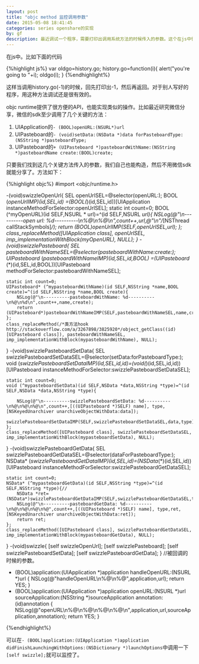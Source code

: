 ```yaml
---
layout: post
title: "objc method 监控调用参数"
date: 2015-05-08 18:41:45
categories: series openshare的实现
by: gf
description: 最近调试一个程序，需要打印出调用系统方法的时候传入的参数。这个在js中很容易实现，这里分享一下objc版本。
---
```


在js中。比如下面的代码

{%highlight js%}
var oldgo=history.go;
history.go=function(i){
	alert("you're going to "+i);
	oldgo(i);
}
{%endhighlight%}

这样当调用history.go(-1)的时候，回先打印出-1，然后再返回。对于别人写好的程序，用这种方法调试还是很有效的。

objc runtime提供了很方便的API，也能实现类似的操作。比如最近研究微信分享，微信的sdk至少调用了几个关键的方法：

1. UIApplication的`- (BOOL)openURL:(NSURL*)url`
2. UIPasteboard的`- (void)setData:(NSData *)data forPasteboardType:(NSString *)pasteboardType;`
3. UIPasteboard的`+ (UIPasteboard *)pasteboardWithName:(NSString *)pasteboardName create:(BOOL)create;`

只要我们找到这几个关键方法传入的参数，我们自己也能构造，然后不用微信sdk就能分享了。方法如下：

{%highlight objc%}
#import <objc/runtime.h>


-(void)swizzleOpenUrl{
    SEL openUrlSEL=@selector(openURL:);
    BOOL (*openUrlIMP)(id,SEL,id) =(BOOL(*)(id,SEL,id))[UIApplication instanceMethodForSelector:openUrlSEL];
    static int count=0;
    BOOL (^myOpenURL)(id SELF,NSURL * url)=^(id SELF,NSURL *url){
        NSLog(@"\n----------open url: %d----------\n%@\n%@\n",count++,url,@"\n"/*[NSThread callStackSymbols]*/);
        return (BOOL)openUrlIMP(SELF,openUrlSEL,url);
    };
    class_replaceMethod([UIApplication class], openUrlSEL, imp_implementationWithBlock(myOpenURL), NULL);
}
-(void)swizzlePasteboard{
    SEL pasteboardWithNameSEL=@selector(pasteboardWithName:create:);
    UIPasteboard* (*pasteboardWithNameIMP)(id,SEL,id,BOOL) =(UIPasteboard* (*)(id,SEL,id,BOOL))[UIPasteboard methodForSelector:pasteboardWithNameSEL];
    
    static int count=0;
    UIPasteboard* (^mypasteboardWithName)(id SELF,NSString *name,BOOL create)=^(id SELF,NSString *name,BOOL create){
        NSLog(@"\n----------pasteboardWithName: %d----------\n%@\n%d\n",count++,name,create);
        return (UIPasteboard*)pasteboardWithNameIMP(SELF,pasteboardWithNameSEL,name,create);
    };
    class_replaceMethod(/*类方法hook http://stackoverflow.com/a/3267898/3825920*/object_getClass((id)[UIPasteboard class]), pasteboardWithNameSEL, imp_implementationWithBlock(mypasteboardWithName), NULL);
}
-(void)swizzlePasteboardSetData{
    SEL swizzlePasteboardSetDataSEL=@selector(setData:forPasteboardType:);
    void (*swizzlePasteboardSetDataIMP)(id,SEL,id,id)=(void(*)(id,SEL,id,id))[UIPasteboard instanceMethodForSelector:swizzlePasteboardSetDataSEL];
    
    static int count=0;
    void (^mypasteboardSetData)(id SELF,NSData *data,NSString *type)=^(id SELF,NSData *data,NSString *type){
        
        NSLog(@"\n----------swizzlePasteboardSetData: %d----------\n%@\n%@\n%@\n",count++,[((UIPasteboard *)SELF) name], type,[NSKeyedUnarchiver unarchiveObjectWithData:data]);
        swizzlePasteboardSetDataIMP(SELF,swizzlePasteboardSetDataSEL,data,type);
    };
    class_replaceMethod([UIPasteboard class], swizzlePasteboardSetDataSEL, imp_implementationWithBlock(mypasteboardSetData), NULL);
}
-(void)swizzlePasteboardGetData{
    SEL swizzlePasteboardGetDataSEL=@selector(dataForPasteboardType:);
    NSData* (*swizzlePasteboardGetDataIMP)(id,SEL,id)=(NSData*(*)(id,SEL,id))[UIPasteboard instanceMethodForSelector:swizzlePasteboardGetDataSEL];
    
    static int count=0;
    NSData* (^mypasteboardGetData)(id SELF,NSString *type)=^(id SELF,NSString *type){//
        NSData *ret=(NSData*)swizzlePasteboardGetDataIMP(SELF,swizzlePasteboardGetDataSEL,type);
        NSLog(@"\n----------pasteboardGetData: %d----------\n%@\n%@\n%@\n%@",count++,[((UIPasteboard *)SELF) name], type,ret,[NSKeyedUnarchiver unarchiveObjectWithData:ret]);
        return ret;
    };
    class_replaceMethod([UIPasteboard class], swizzlePasteboardGetDataSEL, imp_implementationWithBlock(mypasteboardGetData), NULL);
}
-(void)swizzle{
    [self swizzleOpenUrl];
    [self swizzlePasteboard];
    [self swizzlePasteboardSetData];
    [self swizzlePasteboardGetData];
}
//被回调的时候的参数。
- (BOOL)application:(UIApplication *)application handleOpenURL:(NSURL *)url
{
    NSLog(@"handleOpenURL\n%@\n%@",application,url);
    return YES;
}
- (BOOL)application:(UIApplication *)application openURL:(NSURL *)url sourceApplication:(NSString *)sourceApplication annotation:(id)annotation {
    NSLog(@"openURL\n%@\n%@\n%@\n%@\n",application,url,sourceApplication,annotation);
    return YES;
}



{%endhighlight%}

可以在`- (BOOL)application:(UIApplication *)application didFinishLaunchingWithOptions:(NSDictionary *)launchOptions`中调用一下`[self swizzle];`就可以监控了。